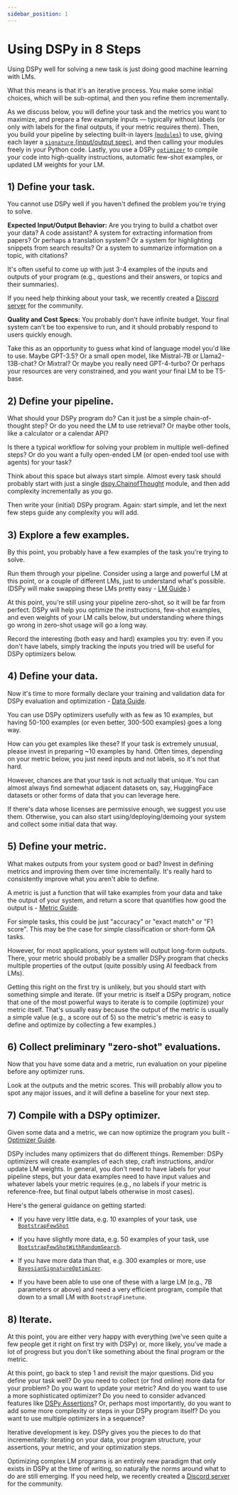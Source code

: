 ```yaml
---
sidebar_position: 1
---
```


# Using DSPy in 8 Steps

Using DSPy well for solving a new task is just doing good machine learning with LMs.

What this means is that it's an iterative process. You make some initial choices, which will be sub-optimal, and then you refine them incrementally. 

As we discuss below, you will define your task and the metrics you want to maximize, and prepare a few example inputs — typically without labels (or only with labels for the final outputs, if your metric requires them). Then, you build your pipeline by selecting built-in layers [(`modules`)](/docs/building-blocks/3-modules.md) to use, giving each layer a [`signature` (input/output spec)](/docs/building-blocks/2-signatures.md), and then calling your modules freely in your Python code. Lastly, you use a DSPy [`optimizer`](/docs/building-blocks/6-optimizers.md) to compile your code into high-quality instructions, automatic few-shot examples, or updated LM weights for your LM.


## 1) Define your task.

You cannot use DSPy well if you haven't defined the problem you're trying to solve.

**Expected Input/Output Behavior:** Are you trying to build a chatbot over your data? A code assistant? A system for extracting information from papers? Or perhaps a translation system? Or a system for highlighting snippets from search results? Or a system to summarize information on a topic, with citations?

It's often useful to come up with just 3-4 examples of the inputs and outputs of your program (e.g., questions and their answers, or topics and their summaries).

If you need help thinking about your task, we recently created a [Discord server](https://discord.gg/VzS6RHHK6F) for the community.

**Quality and Cost Specs:** You probably don't have infinite budget. Your final system can't be too expensive to run, and it should probably respond to users quickly enough.

Take this as an opportunity to guess what kind of language model you'd like to use. Maybe GPT-3.5? Or a small open model, like Mistral-7B or Llama2-13B-chat? Or Mixtral? Or maybe you really need GPT-4-turbo? Or perhaps your resources are very constrained, and you want your final LM to be T5-base.

## 2) Define your pipeline.

What should your DSPy program do? Can it just be a simple chain-of-thought step? Or do you need the LM to use retrieval? Or maybe other tools, like a calculator or a calendar API?

Is there a typical workflow for solving your problem in multiple well-defined steps? Or do you want a fully open-ended LM (or open-ended tool use with agents) for your task?

Think about this space but always start simple. Almost every task should probably start with just a single [dspy.ChainofThought](/api/modules/ChainOfThought.md) module, and then add complexity incrementally as you go.

Then write your (initial) DSPy program. Again: start simple, and let the next few steps guide any complexity you will add.

## 3) Explore a few examples.

By this point, you probably have a few examples of the task you're trying to solve.

Run them through your pipeline. Consider using a large and powerful LM at this point, or a couple of different LMs, just to understand what's possible. (DSPy will make swapping these LMs pretty easy - [LM Guide](/docs/building-blocks/1-language_models.md).)

At this point, you're still using your pipeline zero-shot, so it will be far from perfect. DSPy will help you optimize the instructions, few-shot examples, and even weights of your LM calls below, but understanding where things go wrong in zero-shot usage will go a long way.

Record the interesting (both easy and hard) examples you try: even if you don't have labels, simply tracking the inputs you tried will be useful for DSPy optimizers below.

## 4) Define your data.

Now it's time to more formally declare your training and validation data for DSPy evaluation and optimization - [Data Guide](/docs/building-blocks/4-data.md).

You can use DSPy optimizers usefully with as few as 10 examples, but having 50-100 examples (or even better, 300-500 examples) goes a long way.

How can you get examples like these? If your task is extremely unusual, please invest in preparing ~10 examples by hand. Often times, depending on your metric below, you just need inputs and not labels, so it's not that hard.

However, chances are that your task is not actually that unique. You can almost always find somewhat adjacent datasets on, say, HuggingFace datasets or other forms of data that you can leverage here.

If there's data whose licenses are permissive enough, we suggest you use them. Otherwise, you can also start using/deploying/demoing your system and collect some initial data that way.


## 5) Define your metric.

What makes outputs from your system good or bad? Invest in defining metrics and improving them over time incrementally. It's really hard to consistently improve what you aren't able to define.

A metric is just a function that will take examples from your data and take the output of your system, and return a score that quantifies how good the output is - [Metric Guide](/docs/building-blocks/5-metrics.md).

For simple tasks, this could be just "accuracy" or "exact match" or "F1 score". This may be the case for simple classification or short-form QA tasks.

However, for most applications, your system will output long-form outputs. There, your metric should probably be a smaller DSPy program that checks multiple properties of the output (quite possibly using AI feedback from LMs).

Getting this right on the first try is unlikely, but you should start with something simple and iterate. (If your metric is itself a DSPy program, notice that one of the most powerful ways to iterate is to compile (optimize) your metric itself. That's usually easy because the output of the metric is usually a simple value (e.g., a score out of 5) so the metric's metric is easy to define and optimize by collecting a few examples.)


## 6) Collect preliminary "zero-shot" evaluations.

Now that you have some data and a metric, run evaluation on your pipeline before any optimizer runs.

Look at the outputs and the metric scores. This will probably allow you to spot any major issues, and it will define a baseline for your next step.

## 7) Compile with a DSPy optimizer.

Given some data and a metric, we can now optimize the program you built - [Optimizer Guide](/docs/building-blocks/6-optimizers.md).

DSPy includes many optimizers that do different things. Remember: DSPy optimizers will create examples of each step, craft instructions, and/or update LM weights. In general, you don't need to have labels for your pipeline steps, but your data examples need to have input values and whatever labels your metric requires (e.g., no labels if your metric is reference-free, but final output labels otherwise in most cases).

Here's the general guidance on getting started:

* If you have very little data, e.g. 10 examples of your task, use [`BootstrapFewShot`](/docs/deep-dive/teleprompter/bootstrap-fewshot.mdx)

* If you have slightly more data, e.g. 50 examples of your task, use [`BootstrapFewShotWithRandomSearch`](/docs/deep-dive/teleprompter/bootstrap-fewshot.mdx).

* If you have more data than that, e.g. 300 examples or more, use [`BayesianSignatureOptimizer`](/docs/deep-dive/teleprompter/signature-optimizer.mdx).

* If you have been able to use one of these with a large LM (e.g., 7B parameters or above) and need a very efficient program, compile that down to a small LM with `BootstrapFinetune`.

## 8) Iterate.

At this point, you are either very happy with everything (we've seen quite a few people get it right on first try with DSPy) or, more likely, you've made a lot of progress but you don't like something about the final program or the metric.

At this point, go back to step 1 and revisit the major questions. Did you define your task well? Do you need to collect (or find online) more data for your problem? Do you want to update your metric? And do you want to use a more sophisticated optimizer? Do you need to consider advanced features like [DSPy Assertions](/docs/deep-dive/modules/assertions.mdx)? Or, perhaps most importantly, do you want to add some more complexity or steps in your DSPy program itself? Do you want to use multiple optimizers in a sequence?

Iterative development is key. DSPy gives you the pieces to do that incrementally: iterating on your data, your program structure, your assertions, your metric, and your optimization steps.

Optimizing complex LM programs is an entirely new paradigm that only exists in DSPy at the time of writing, so naturally the norms around what to do are still emerging. If you need help, we recently created a [Discord server](https://discord.gg/VzS6RHHK6F) for the community.